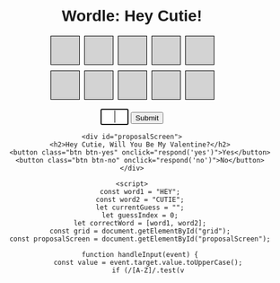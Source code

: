 <!DOCTYPE html>
<html lang="en">
<head>
    <meta charset="UTF-8">
    <meta name="viewport" content="width=device-width, initial-scale=1.0">
    <title>Custom Wordle - Hey Cutie</title>
    <style>
        body {
            font-family: Arial, sans-serif;
            text-align: center;
            margin-top: 50px;
        }
        .grid {
            display: grid;
            grid-template-columns: repeat(5, 50px);
            gap: 10px;
            justify-content: center;
        }
        .cell {
            width: 50px;
            height: 50px;
            background-color: lightgray;
            border: 1px solid black;
            font-size: 20px;
            text-align: center;
            line-height: 50px;
        }
        .correct { background-color: green; }
        .present { background-color: yellow; }
        .absent { background-color: gray; }
        input {
            font-size: 20px;
            width: 50px;
            text-align: center;
        }
        #proposalScreen {
            display: none;
            text-align: center;
        }
        .btn {
            padding: 15px 30px;
            font-size: 20px;
            margin: 10px;
            cursor: pointer;
        }
        .btn-yes {
            background-color: green;
            color: white;
        }
        .btn-no {
            background-color: red;
            color: white;
        }
    </style>
</head>
<body>
    <h1>Wordle: Hey Cutie!</h1>
    <div id="grid" class="grid">
        <div class="cell" id="cell-0"></div>
        <div class="cell" id="cell-1"></div>
        <div class="cell" id="cell-2"></div>
        <div class="cell" id="cell-3"></div>
        <div class="cell" id="cell-4"></div>
        <div class="cell" id="cell-5"></div>
        <div class="cell" id="cell-6"></div>
        <div class="cell" id="cell-7"></div>
        <div class="cell" id="cell-8"></div>
        <div class="cell" id="cell-9"></div>
    </div>
    <br>
    <input type="text" id="input" maxlength="1" oninput="handleInput(event)" autofocus>
    <button onclick="submitGuess()">Submit</button>

    <div id="proposalScreen">
        <h2>Hey Cutie, Will You Be My Valentine?</h2>
        <button class="btn btn-yes" onclick="respond('yes')">Yes</button>
        <button class="btn btn-no" onclick="respond('no')">No</button>
    </div>

    <script>
        const word1 = "HEY";
        const word2 = "CUTIE";
        let currentGuess = "";
        let guessIndex = 0;
        let correctWord = [word1, word2];
        const grid = document.getElementById("grid");
        const proposalScreen = document.getElementById("proposalScreen");

        function handleInput(event) {
            const value = event.target.value.toUpperCase();
            if (/[A-Z]/.test(v
